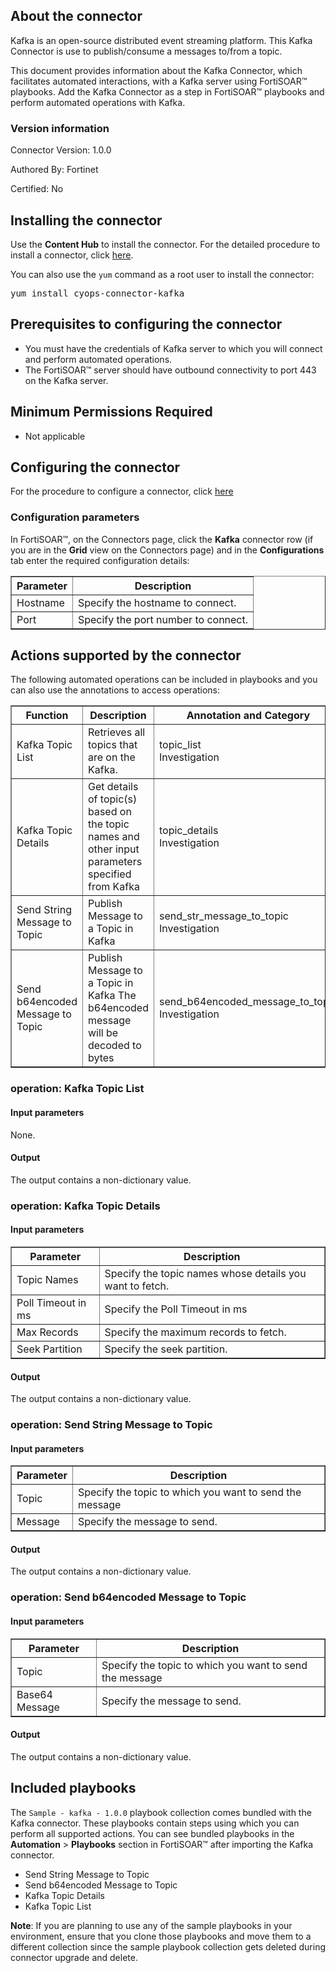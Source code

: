 ## About the connector
Kafka is an open-source distributed event streaming platform. This Kafka Connector is use to publish/consume a messages to/from a topic.
<p>This document provides information about the Kafka Connector, which facilitates automated interactions, with a Kafka server using FortiSOAR&trade; playbooks. Add the Kafka Connector as a step in FortiSOAR&trade; playbooks and perform automated operations with Kafka.</p>

### Version information

Connector Version: 1.0.0


Authored By: Fortinet

Certified: No
## Installing the connector
<p>Use the <strong>Content Hub</strong> to install the connector. For the detailed procedure to install a connector, click <a href="https://docs.fortinet.com/document/fortisoar/0.0.0/installing-a-connector/1/installing-a-connector" target="_top">here</a>.</p><p>You can also use the <code>yum</code> command as a root user to install the connector:</p>
<pre>yum install cyops-connector-kafka</pre>

## Prerequisites to configuring the connector
- You must have the credentials of Kafka server to which you will connect and perform automated operations.
- The FortiSOAR&trade; server should have outbound connectivity to port 443 on the Kafka server.

## Minimum Permissions Required
- Not applicable

## Configuring the connector
For the procedure to configure a connector, click [here](https://docs.fortinet.com/document/fortisoar/0.0.0/configuring-a-connector/1/configuring-a-connector)
### Configuration parameters
<p>In FortiSOAR&trade;, on the Connectors page, click the <strong>Kafka</strong> connector row (if you are in the <strong>Grid</strong> view on the Connectors page) and in the <strong>Configurations</strong> tab enter the required configuration details:</p>
<table border=1><thead><tr><th>Parameter</th><th>Description</th></tr></thead><tbody><tr><td>Hostname</td><td>Specify the hostname to connect.
</td>
</tr><tr><td>Port</td><td>Specify the port number to connect.
</td>
</tr></tbody></table>

## Actions supported by the connector
The following automated operations can be included in playbooks and you can also use the annotations to access operations:
<table border=1><thead><tr><th>Function</th><th>Description</th><th>Annotation and Category</th></tr></thead><tbody><tr><td>Kafka Topic List</td><td>Retrieves all topics that are on the Kafka.</td><td>topic_list <br/>Investigation</td></tr>
<tr><td>Kafka Topic Details</td><td>Get details of topic(s) based on the topic names and other input parameters specified from Kafka</td><td>topic_details <br/>Investigation</td></tr>
<tr><td>Send String Message to Topic</td><td>Publish Message to a Topic in Kafka</td><td>send_str_message_to_topic <br/>Investigation</td></tr>
<tr><td>Send b64encoded Message to Topic</td><td>Publish Message to a Topic in Kafka The b64encoded message will be decoded to bytes</td><td>send_b64encoded_message_to_topic <br/>Investigation</td></tr>
</tbody></table>

### operation: Kafka Topic List
#### Input parameters
None.
#### Output

 The output contains a non-dictionary value.
### operation: Kafka Topic Details
#### Input parameters
<table border=1><thead><tr><th>Parameter</th><th>Description</th></tr></thead><tbody><tr><td>Topic Names</td><td>Specify the topic names whose details you want to fetch.
</td></tr><tr><td>Poll Timeout in ms</td><td>Specify the Poll Timeout in ms
</td></tr><tr><td>Max Records</td><td>Specify the maximum records to fetch.
</td></tr><tr><td>Seek Partition</td><td>Specify the seek partition.
</td></tr></tbody></table>

#### Output

 The output contains a non-dictionary value.
### operation: Send String Message to Topic
#### Input parameters
<table border=1><thead><tr><th>Parameter</th><th>Description</th></tr></thead><tbody><tr><td>Topic</td><td>Specify the topic to which you want to send the message
</td></tr><tr><td>Message</td><td>Specify the message to send.
</td></tr></tbody></table>

#### Output

 The output contains a non-dictionary value.
### operation: Send b64encoded Message to Topic
#### Input parameters
<table border=1><thead><tr><th>Parameter</th><th>Description</th></tr></thead><tbody><tr><td>Topic</td><td>Specify the topic to which you want to send the message
</td></tr><tr><td>Base64 Message</td><td>Specify the message to send.
</td></tr></tbody></table>

#### Output

 The output contains a non-dictionary value.
## Included playbooks
The `Sample - kafka - 1.0.0` playbook collection comes bundled with the Kafka connector. These playbooks contain steps using which you can perform all supported actions. You can see bundled playbooks in the **Automation** > **Playbooks** section in FortiSOAR&trade; after importing the Kafka connector.

- Send String Message to Topic
- Send b64encoded Message to Topic
- Kafka Topic Details
- Kafka Topic List

**Note**: If you are planning to use any of the sample playbooks in your environment, ensure that you clone those playbooks and move them to a different collection since the sample playbook collection gets deleted during connector upgrade and delete.
